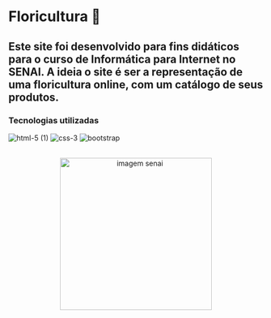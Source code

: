  # Floricultura 🌸
## Este site foi desenvolvido para fins didáticos para o curso de Informática para Internet no SENAI. A ideia o site é ser a representação de uma floricultura online, com um catálogo de seus produtos.</p>
### Tecnologias utilizadas
![html-5 (1)](https://user-images.githubusercontent.com/112645202/236074328-13116229-bb95-4f17-bb7a-444d76cc8161.png)
![css-3](https://user-images.githubusercontent.com/112645202/236074412-0030194a-7939-40f4-a3aa-21ecdbf1b28b.png)
![bootstrap](https://user-images.githubusercontent.com/112645202/236074184-52a33037-abe8-45fb-a9c0-29d5e6345359.png)
<br></br>
<div align="center">
 <img src="https://cursostecnicostocantins.com.br/wp-content/uploads/2022/11/Logotipo-SENAI-Slogan-1024x382.png" alt="imagem senai" width="300px">
</div>



